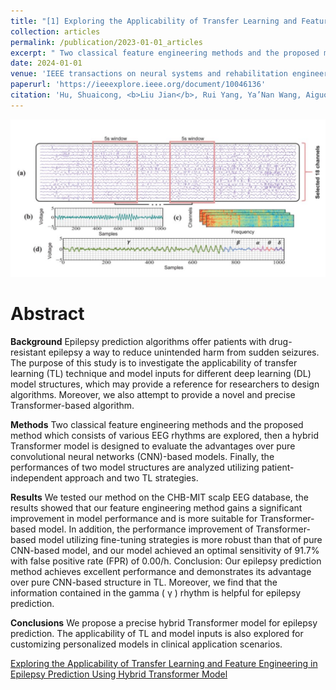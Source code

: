 ```yaml
---
title: "[1] Exploring the Applicability of Transfer Learning and Feature Engineering in Epilepsy Prediction Using Hybrid Transformer Model"
collection: articles
permalink: /publication/2023-01-01_articles
excerpt: " Two classical feature engineering methods and the proposed method which consists of various EEG rhythms are explored, then a hybrid Transformer model is designed to evaluate the advantages over pure convolutional neural networks (CNN)-based models. Finally, the performances of two model structures are analyzed utilizing patient-independent approach and two TL strategies.<br/><br/><img src='/images/TSNRE.jpg'><br/>"
date: 2024-01-01
venue: 'IEEE transactions on neural systems and rehabilitation engineering'
paperurl: 'https://ieeexplore.ieee.org/document/10046136' 
citation: 'Hu, Shuaicong, <b>Liu Jian</b>, Rui Yang, Ya’Nan Wang, Aiguo Wang, Kuanzheng Li, Wenxin Liu, and Cuiwei Yang. "Exploring the applicability of transfer learning and feature engineering in epilepsy prediction using hybrid transformer model." IEEE Transactions on Neural Systems and Rehabilitation Engineering 31 (2023): 1321-1332.'
---
```


![](/images/TSNRE.jpg)

Abstract
==========
**Background**
Epilepsy prediction algorithms offer patients with drug-resistant epilepsy a way to reduce unintended harm from sudden seizures. The purpose of this study is to investigate the applicability of transfer learning (TL) technique and model inputs for different deep learning (DL) model structures, which may provide a reference for researchers to design algorithms. Moreover, we also attempt to provide a novel and precise Transformer-based algorithm. 

**Methods**
Two classical feature engineering methods and the proposed method which consists of various EEG rhythms are explored, then a hybrid Transformer model is designed to evaluate the advantages over pure convolutional neural networks (CNN)-based models. Finally, the performances of two model structures are analyzed utilizing patient-independent approach and two TL strategies. 

**Results**
We tested our method on the CHB-MIT scalp EEG database, the results showed that our feature engineering method gains a significant improvement in model performance and is more suitable for Transformer-based model. In addition, the performance improvement of Transformer-based model utilizing fine-tuning strategies is more robust than that of pure CNN-based model, and our model achieved an optimal sensitivity of 91.7% with false positive rate (FPR) of 0.00/h. Conclusion: Our epilepsy prediction method achieves excellent performance and demonstrates its advantage over pure CNN-based structure in TL. Moreover, we find that the information contained in the gamma ( γ ) rhythm is helpful for epilepsy prediction.

**Conclusions**
We propose a precise hybrid Transformer model for epilepsy prediction. The applicability of TL and model inputs is also explored for customizing personalized models in clinical application scenarios.

<dl>
	<script type="text/javascript" src="//cdn.plu.mx/widget-details.js"></script>
	<a href="https://plu.mx/plum/a/?doi= 10.1109/tnsre.2023.3244045" class="plumx-details" data-site="plum" data-hide-when-empty="true">Exploring the Applicability of Transfer Learning and Feature Engineering in Epilepsy Prediction Using Hybrid Transformer Model</a>
</dl>

<dl>
	<script type="text/javascript" src="https://d1bxh8uas1mnw7.cloudfront.net/assets/embed.js"></script><div class="altmetric-embed" data-badge-type="donut" data-altmetric-id="159566645"></div>
</dl>
